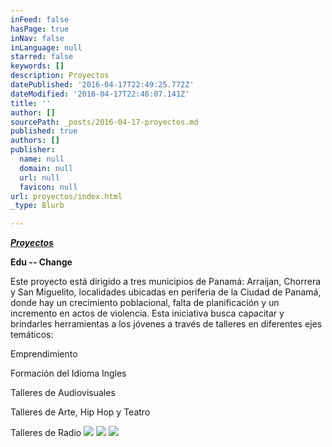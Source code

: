 ```yaml
---
inFeed: false
hasPage: true
inNav: false
inLanguage: null
starred: false
keywords: []
description: Proyectos
datePublished: '2016-04-17T22:49:25.772Z'
dateModified: '2016-04-17T22:46:07.141Z'
title: ''
author: []
sourcePath: _posts/2016-04-17-proyectos.md
published: true
authors: []
publisher:
  name: null
  domain: null
  url: null
  favicon: null
url: proyectos/index.html
_type: Blurb

---
```

**_[Proyectos][0]_**

**Edu -- Change**

Este proyecto está dirigido a tres municipios de Panamá:
Arraijan, Chorrera y San Miguelito, localidades ubicadas en periferia de la
Ciudad de Panamá, donde hay un crecimiento poblacional, falta de planificación
y un incremento en actos de violencia. Esta iniciativa busca capacitar y
brindarles herramientas a los jóvenes a través de talleres en diferentes ejes
temáticos:

Emprendimiento

Formación del Idioma Ingles

Talleres de Audiovisuales

Talleres de Arte, Hip Hop y Teatro

Talleres de Radio
![](https://the-grid-user-content.s3-us-west-2.amazonaws.com/15b38a43-0b7d-4efb-a0d8-9720a363bab7.jpg)
![](https://the-grid-user-content.s3-us-west-2.amazonaws.com/b012362c-44a9-4b7f-ba33-5cd309a00fcc.jpg)
![](https://the-grid-user-content.s3-us-west-2.amazonaws.com/774f2f5d-7c05-4328-99d1-0b4c36d19b33.jpg)

[0]: Proyectos
